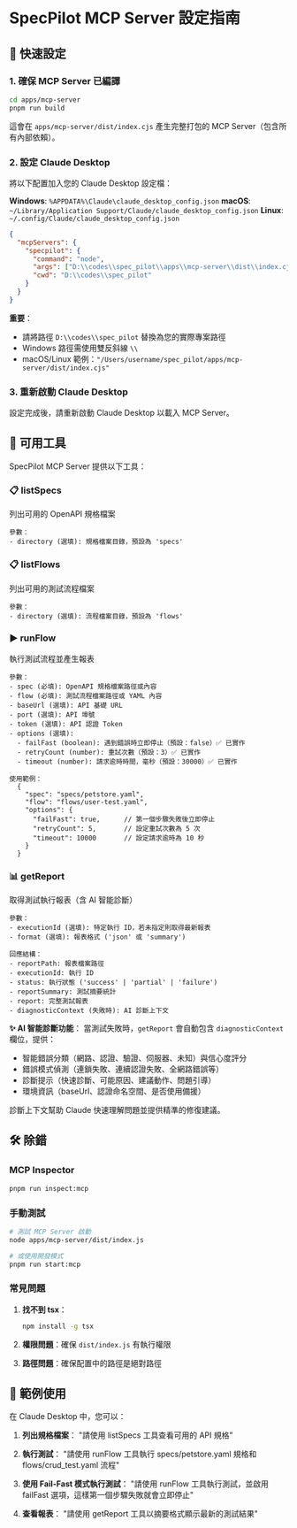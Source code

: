 # SpecPilot MCP Server 設定指南

## 🚀 快速設定

### 1. 確保 MCP Server 已編譯

```bash
cd apps/mcp-server
pnpm run build
```

這會在 `apps/mcp-server/dist/index.cjs` 產生完整打包的 MCP Server（包含所有內部依賴）。

### 2. 設定 Claude Desktop

將以下配置加入您的 Claude Desktop 設定檔：

**Windows**: `%APPDATA%\Claude\claude_desktop_config.json`
**macOS**: `~/Library/Application Support/Claude/claude_desktop_config.json`
**Linux**: `~/.config/Claude/claude_desktop_config.json`

```json
{
  "mcpServers": {
    "specpilot": {
      "command": "node",
      "args": ["D:\\codes\\spec_pilot\\apps\\mcp-server\\dist\\index.cjs"],
      "cwd": "D:\\codes\\spec_pilot"
    }
  }
}
```

**重要**：
- 請將路徑 `D:\\codes\\spec_pilot` 替換為您的實際專案路徑
- Windows 路徑需使用雙反斜線 `\\`
- macOS/Linux 範例：`"/Users/username/spec_pilot/apps/mcp-server/dist/index.cjs"`

### 3. 重新啟動 Claude Desktop

設定完成後，請重新啟動 Claude Desktop 以載入 MCP Server。

## 🔧 可用工具

SpecPilot MCP Server 提供以下工具：

### 📋 listSpecs
列出可用的 OpenAPI 規格檔案
```
參數：
- directory (選填): 規格檔案目錄，預設為 'specs'
```

### 📋 listFlows
列出可用的測試流程檔案
```
參數：
- directory (選填): 流程檔案目錄，預設為 'flows'
```

### ▶️ runFlow
執行測試流程並產生報表
```
參數：
- spec (必填): OpenAPI 規格檔案路徑或內容
- flow (必填): 測試流程檔案路徑或 YAML 內容
- baseUrl (選填): API 基礎 URL
- port (選填): API 埠號
- token (選填): API 認證 Token
- options (選填):
  - failFast (boolean): 遇到錯誤時立即停止（預設：false）✅ 已實作
  - retryCount (number): 重試次數（預設：3）✅ 已實作
  - timeout (number): 請求逾時時間，毫秒（預設：30000）✅ 已實作

使用範例：
  {
    "spec": "specs/petstore.yaml",
    "flow": "flows/user-test.yaml",
    "options": {
      "failFast": true,      // 第一個步驟失敗後立即停止
      "retryCount": 5,       // 設定重試次數為 5 次
      "timeout": 10000       // 設定請求逾時為 10 秒
    }
  }
```

### 📊 getReport
取得測試執行報表（含 AI 智能診斷）
```
參數：
- executionId (選填): 特定執行 ID，若未指定則取得最新報表
- format (選填): 報表格式 ('json' 或 'summary')

回應結構：
- reportPath: 報表檔案路徑
- executionId: 執行 ID
- status: 執行狀態 ('success' | 'partial' | 'failure')
- reportSummary: 測試摘要統計
- report: 完整測試報表
- diagnosticContext (失敗時): AI 診斷上下文
```

**✨ AI 智能診斷功能**：
當測試失敗時，`getReport` 會自動包含 `diagnosticContext` 欄位，提供：
- 智能錯誤分類（網路、認證、驗證、伺服器、未知）與信心度評分
- 錯誤模式偵測（連鎖失敗、連續認證失敗、全網路錯誤等）
- 診斷提示（快速診斷、可能原因、建議動作、問題引導）
- 環境資訊（baseUrl、認證命名空間、是否使用備援）

診斷上下文幫助 Claude 快速理解問題並提供精準的修復建議。

## 🛠️ 除錯

### MCP Inspector
```bash
pnpm run inspect:mcp
```

### 手動測試
```bash
# 測試 MCP Server 啟動
node apps/mcp-server/dist/index.js

# 或使用開發模式
pnpm run start:mcp
```

### 常見問題

1. **找不到 tsx**：
   ```bash
   npm install -g tsx
   ```

2. **權限問題**：確保 `dist/index.js` 有執行權限

3. **路徑問題**：確保配置中的路徑是絕對路徑

## 📝 範例使用

在 Claude Desktop 中，您可以：

1. **列出規格檔案**：
   "請使用 listSpecs 工具查看可用的 API 規格"

2. **執行測試**：
   "請使用 runFlow 工具執行 specs/petstore.yaml 規格和 flows/crud_test.yaml 流程"

3. **使用 Fail-Fast 模式執行測試**：
   "請使用 runFlow 工具執行測試，並啟用 failFast 選項，這樣第一個步驟失敗就會立即停止"

4. **查看報表**：
   "請使用 getReport 工具以摘要格式顯示最新的測試結果"